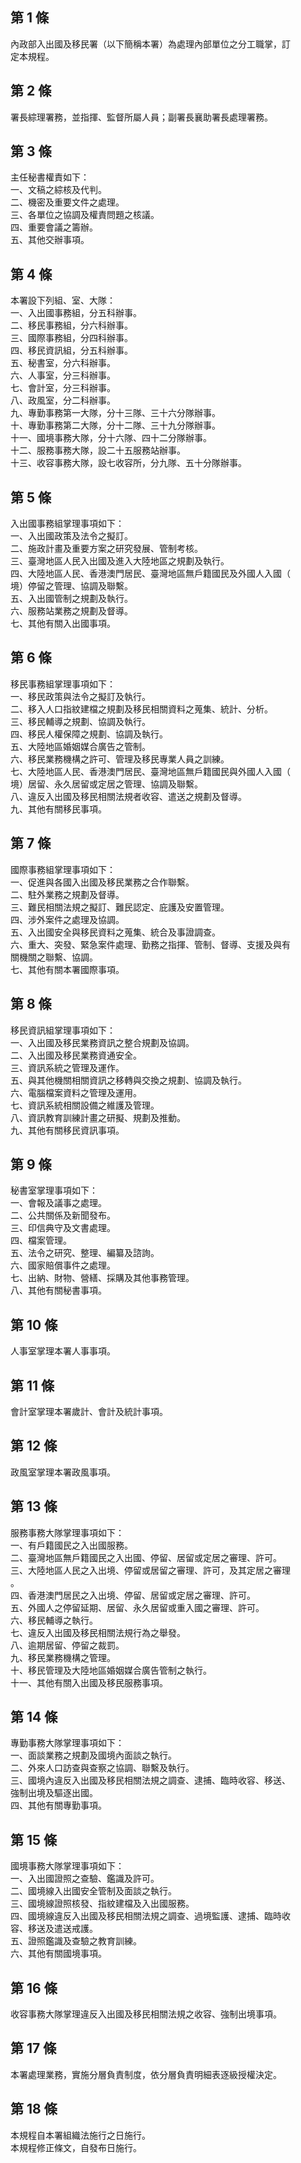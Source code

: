 第 1 條
-------
內政部入出國及移民署（以下簡稱本署）為處理內部單位之分工職掌，訂  
定本規程。

第 2 條
-------
署長綜理署務，並指揮、監督所屬人員；副署長襄助署長處理署務。

第 3 條
-------
主任秘書權責如下：  
一、文稿之綜核及代判。  
二、機密及重要文件之處理。  
三、各單位之協調及權責問題之核議。  
四、重要會議之籌辦。  
五、其他交辦事項。

第 4 條
-------
本署設下列組、室、大隊：  
一、入出國事務組，分五科辦事。  
二、移民事務組，分六科辦事。  
三、國際事務組，分四科辦事。  
四、移民資訊組，分五科辦事。  
五、秘書室，分六科辦事。  
六、人事室，分三科辦事。  
七、會計室，分三科辦事。  
八、政風室，分二科辦事。  
九、專勤事務第一大隊，分十三隊、三十六分隊辦事。  
十、專勤事務第二大隊，分十二隊、三十九分隊辦事。  
十一、國境事務大隊，分十六隊、四十二分隊辦事。  
十二、服務事務大隊，設二十五服務站辦事。  
十三、收容事務大隊，設七收容所，分九隊、五十分隊辦事。

第 5 條
-------
入出國事務組掌理事項如下：  
一、入出國政策及法令之擬訂。  
二、施政計畫及重要方案之研究發展、管制考核。  
三、臺灣地區人民入出國及進入大陸地區之規劃及執行。  
四、大陸地區人民、香港澳門居民、臺灣地區無戶籍國民及外國人入國（  
    境）停留之管理、協調及聯繫。  
五、入出國管制之規劃及執行。  
六、服務站業務之規劃及督導。  
七、其他有關入出國事項。

第 6 條
-------
移民事務組掌理事項如下：  
一、移民政策與法令之擬訂及執行。  
二、移入人口指紋建檔之規劃及移民相關資料之蒐集、統計、分析。  
三、移民輔導之規劃、協調及執行。  
四、移民人權保障之規劃、協調及執行。  
五、大陸地區婚姻媒合廣告之管制。  
六、移民業務機構之許可、管理及移民專業人員之訓練。  
七、大陸地區人民、香港澳門居民、臺灣地區無戶籍國民與外國人入國（  
    境）居留、永久居留或定居之管理、協調及聯繫。  
八、違反入出國及移民相關法規者收容、遣送之規劃及督導。  
九、其他有關移民事項。

第 7 條
-------
國際事務組掌理事項如下：  
一、促進與各國入出國及移民業務之合作聯繫。  
二、駐外業務之規劃及督導。  
三、難民相關法規之擬訂、難民認定、庇護及安置管理。  
四、涉外案件之處理及協調。  
五、入出國安全與移民資料之蒐集、統合及事證調查。  
六、重大、突發、緊急案件處理、勤務之指揮、管制、督導、支援及與有  
    關機關之聯繫、協調。  
七、其他有關本署國際事項。

第 8 條
-------
移民資訊組掌理事項如下：  
一、入出國及移民業務資訊之整合規劃及協調。  
二、入出國及移民業務資通安全。  
三、資訊系統之管理及運作。  
五、與其他機關相關資訊之移轉與交換之規劃、協調及執行。  
六、電腦檔案資料之管理及運用。  
七、資訊系統相關設備之維護及管理。  
八、資訊教育訓練計畫之研擬、規劃及推動。  
九、其他有關移民資訊事項。

第 9 條
-------
秘書室掌理事項如下：  
一、會報及議事之處理。  
二、公共關係及新聞發布。  
三、印信典守及文書處理。  
四、檔案管理。  
五、法令之研究、整理、編纂及諮詢。  
六、國家賠償事件之處理。  
七、出納、財物、營繕、採購及其他事務管理。  
八、其他有關秘書事項。

第 10 條
--------
人事室掌理本署人事事項。

第 11 條
--------
會計室掌理本署歲計、會計及統計事項。

第 12 條
--------
政風室掌理本署政風事項。

第 13 條
--------
服務事務大隊掌理事項如下：  
一、有戶籍國民之入出國服務。  
二、臺灣地區無戶籍國民之入出國、停留、居留或定居之審理、許可。  
三、大陸地區人民之入出境、停留或居留之審理、許可，及其定居之審理  
    。  
四、香港澳門居民之入出境、停留、居留或定居之審理、許可。  
五、外國人之停留延期、居留、永久居留或重入國之審理、許可。  
六、移民輔導之執行。  
七、違反入出國及移民相關法規行為之舉發。  
八、逾期居留、停留之裁罰。  
九、移民業務機構之管理。  
十、移民管理及大陸地區婚姻媒合廣告管制之執行。  
十一、其他有關入出國及移民服務事項。

第 14 條
--------
專勤事務大隊掌理事項如下：  
一、面談業務之規劃及國境內面談之執行。  
二、外來人口訪查與查察之協調、聯繫及執行。  
三、國境內違反入出國及移民相關法規之調查、逮捕、臨時收容、移送、  
    強制出境及驅逐出國。  
四、其他有關專勤事項。

第 15 條
--------
國境事務大隊掌理事項如下：  
一、入出國證照之查驗、鑑識及許可。  
二、國境線入出國安全管制及面談之執行。  
三、國境線證照核發、指紋建檔及入出國服務。  
四、國境線違反入出國及移民相關法規之調查、過境監護、逮捕、臨時收  
    容、移送及遣送戒護。  
五、證照鑑識及查驗之教育訓練。  
六、其他有關國境事項。

第 16 條
--------
收容事務大隊掌理違反入出國及移民相關法規之收容、強制出境事項。

第 17 條
--------
本署處理業務，實施分層負責制度，依分層負責明細表逐級授權決定。

第 18 條
--------
本規程自本署組織法施行之日施行。  
本規程修正條文，自發布日施行。


